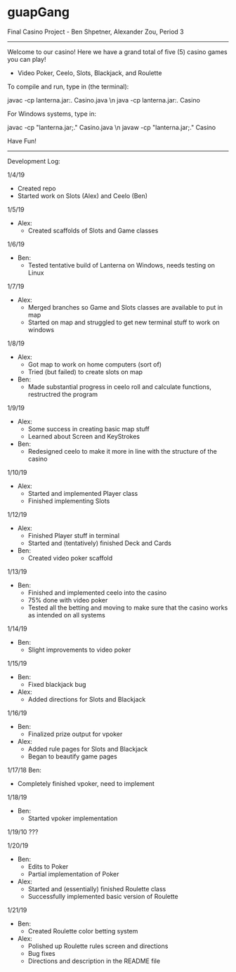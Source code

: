 # guapGang
Final Casino Project - Ben Shpetner, Alexander Zou, Period 3

---

Welcome to our casino! Here we have a grand total of five (5) casino games you can play!
- Video Poker, Ceelo, Slots, Blackjack, and Roulette

To compile and run, type in (the terminal):

javac -cp lanterna.jar:. Casino.java \n
java -cp lanterna.jar:. Casino

For Windows systems, type in:

javac -cp "lanterna.jar;." Casino.java \n
javaw -cp "lanterna.jar;." Casino

Have Fun!

---

Development Log:

1/4/19
- Created repo
- Started work on Slots (Alex) and Ceelo (Ben)

1/5/19
- Alex:
  - Created scaffolds of Slots and Game classes

1/6/19
- Ben:
  - Tested tentative build of Lanterna on Windows, needs testing on Linux

1/7/19
- Alex:
  - Merged branches so Game and Slots classes are available to put in map
  - Started on map and struggled to get new terminal stuff to work on windows

1/8/19
- Alex:
  - Got map to work on home computers (sort of)
  - Tried (but failed) to create slots on map
- Ben:
  - Made substantial progress in ceelo roll and calculate functions, restructred the program

1/9/19
- Alex:
  - Some success in creating basic map stuff
  - Learned about Screen and KeyStrokes
- Ben:
  - Redesigned ceelo to make it more in line with the structure of the casino

1/10/19
- Alex:
  - Started and implemented Player class
  - Finished implementing Slots

1/12/19
- Alex:
  - Finished Player stuff in terminal
  - Started and (tentatively) finished Deck and Cards
- Ben:
  - Created video poker scaffold

1/13/19
- Ben:
  - Finished and implemented ceelo into the casino
  - 75% done with video poker
  - Tested all the betting and moving to make sure that the casino works as intended on all systems

1/14/19
- Ben:
  - Slight improvements to video poker

1/15/19
- Ben:
  - Fixed blackjack bug
- Alex:
  - Added directions for Slots and Blackjack

1/16/19
- Ben:
  - Finalized prize output for vpoker
- Alex:
  - Added rule pages for Slots and Blackjack
  - Began to beautify game pages

1/17/18
Ben:
- Completely finished vpoker, need to implement

1/18/19
- Ben:
  - Started vpoker implementation

1/19/10
???

1/20/19
- Ben:
  - Edits to Poker
  - Partial implementation of Poker
- Alex:
  - Started and (essentially) finished Roulette class
  - Successfully implemented basic version of Roulette

1/21/19
- Ben: 
  - Created Roulette color betting system
- Alex:
  - Polished up Roulette rules screen and directions
  - Bug fixes
  - Directions and description in the README file
